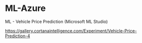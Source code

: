 # ML-Azure
ML - Vehicle Price Prediction (Microsoft ML Studio)

https://gallery.cortanaintelligence.com/Experiment/Vehicle-Price-Prediction-4

